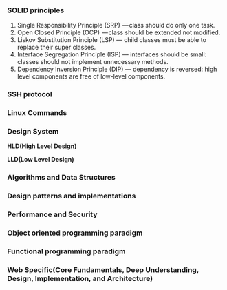 
### SOLID principles
1. Single Responsibility Principle (SRP) 
  — class should do only one task.
2. Open Closed Principle (OCP) 
  — class should be extended not modified.
3. Liskov Substitution Principle (LSP) 
  — child classes must be able to replace their super classes.
4. Interface Segregation Principle (ISP) 
  — interfaces should be small: classes should not implement unnecessary methods.
5. Dependency Inversion Principle (DIP) 
  — dependency is reversed: high level components are free of low-level components.


### SSH protocol

### Linux Commands

### Design System
  
  **HLD(High Level Design)**

  **LLD(Low Level Design)**


### Algorithms and Data Structures

### Design patterns and implementations

### Performance and Security

### Object oriented programming paradigm

### Functional programming paradigm

### Web Specific(Core Fundamentals, Deep Understanding, Design, Implementation, and Architecture)


  

